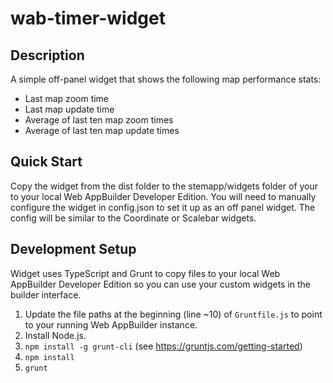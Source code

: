 # wab-timer-widget

## Description

A simple off-panel widget that shows the following map performance stats:

* Last map zoom time
* Last map update time
* Average of last ten map zoom times
* Average of last ten map update times

## Quick Start

Copy the widget from the dist folder to the stemapp/widgets folder of your to your local Web AppBuilder Developer Edition. You will need to manually configure the widget in config.json to set it up as an off panel widget. The config will be similar to the Coordinate or Scalebar widgets.


## Development Setup

Widget uses TypeScript and Grunt to copy files to your local Web AppBuilder Developer Edition so you can use your custom widgets in the builder interface. 

1. Update the file paths at the beginning (line ~10) of `Gruntfile.js` to point to your running Web AppBuilder instance.
1. Install Node.js.
2. `npm install -g grunt-cli` (see https://gruntjs.com/getting-started)
1. `npm install`
1. `grunt`




